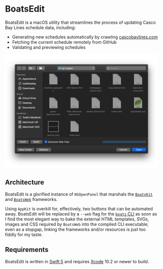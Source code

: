 # BoatsEdit

BoatsEdit is a macOS utility that streamlines the process of updating Casco Bay Lines schedule data, including:

* Generating new schedules automatically by crawling [cascobaylines.com](https://cascobaylines.com)
* Fetching the current schedule remotely from GitHub
* Validating and previewing schedules

![](BoatsEdit.png)

## Architecture

BoatsEdit is a glorified instance of `NSOpenPanel` that marshals the [`BoatsKit`](../BoatsKit) and [`BoatsWeb`](../BoatsWeb) frameworks.

Using `AppKit` is overkill for, effectively, two buttons that can be automated away. BoatsEdit will be replaced by a `--web` flag for the [`boats` CLI](../BoatsKit) as soon as I find the most elegant way to bake the external HTML templates, SVGs, images and CSS required by `BoatsWeb` into the compiled CLI executable; even as a stopgap, linking the frameworks and/or resources is just too fiddly for my taste.

## Requirements

BoatsEdit is written in [Swift 5](https://docs.swift.org/swift-book) and requires [Xcode](https://developer.apple.com/xcode) 10.2 or newer to build.
